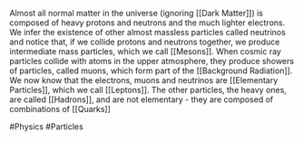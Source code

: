 Almost all normal matter in the universe (ignoring [[Dark Matter]]) is composed of heavy protons and neutrons and the much lighter electrons. We infer the existence of other almost massless particles called neutrinos and notice that, if we collide protons and neutrons together, we produce intermediate mass particles, which we call [[Mesons]]. When cosmic ray particles collide with atoms in the upper atmosphere, they produce showers of particles, called muons, which form part of the [[Background Radiation]]. We now know that the electrons, muons and neutrinos are [[Elementary Particles]], which we call [[Leptons]]. The other particles, the heavy ones, are called [[Hadrons]], and are not elementary - they are composed of combinations of [[Quarks]]

#Physics #Particles 
